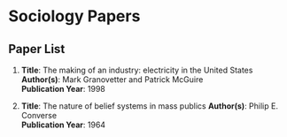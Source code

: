 # Sociology Papers

## Paper List

1. **Title**: The making of an industry: electricity in the United States
   **Author(s)**: Mark Granovetter and Patrick McGuire  
   **Publication Year**: 1998

2. **Title**: The nature of belief systems in mass publics
   **Author(s)**: Philip E. Converse  
   **Publication Year**: 1964






